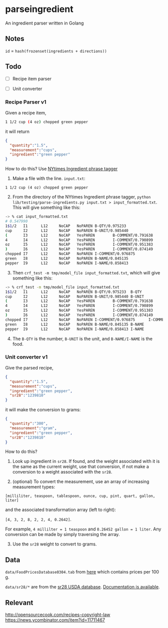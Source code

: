 # parseingredient
An ingredient parser written in Golang


## Notes

`id` = `hash(frozenset(ingredients + directions))`

## Todo

- [ ] Recipe item parser
- [ ] Unit converter


### Recipe Parser v1

Given a recipe item,

```bash
1 1/2 cup (4 oz) chopped green pepper
```

it will return

```json
{
  "quantity":"1.5",
  "measurement":"cups",
  "ingredient":"green pepper"
}
```

How to do this? Use [NYtimes Ingredient phrase tagger](https://github.com/schollz/ingredient-phrase-tagger)

1. Make a file with the line. `input.txt`:
  
```
1 1/2 cup (4 oz) chopped green pepper
```

2. From the directory of the NYtimes Ingredient phrase tagger, `python lib/testing/parse-ingredients.py input.txt > input_formatted.txt`. This will give something like this:

```bash
-> % cat input_formatted.txt
# 0.547990
1$1/2   I1      L12     NoCAP   NoPAREN B-QTY/0.975233
cup     I2      L12     NoCAP   NoPAREN B-UNIT/0.985440
(       I3      L12     NoCAP   YesPAREN        B-COMMENT/0.791638
4       I4      L12     NoCAP   YesPAREN        I-COMMENT/0.790899
oz      I5      L12     NoCAP   YesPAREN        I-COMMENT/0.951383
)       I6      L12     NoCAP   YesPAREN        I-COMMENT/0.874149
chopped I7      L12     NoCAP   NoPAREN I-COMMENT/0.976875
green   I8      L12     NoCAP   NoPAREN B-NAME/0.845135
pepper  I9      L12     NoCAP   NoPAREN I-NAME/0.858413
```

3. Then `crf_test -m tmp/model_file input_formatted.txt`, which will give something like this:

```bash
-> % crf_test -m tmp/model_file input_formatted.txt
1$1/2   I1      L12     NoCAP   NoPAREN B-QTY/0.975233  B-QTY
cup     I2      L12     NoCAP   NoPAREN B-UNIT/0.985440 B-UNIT
(       I3      L12     NoCAP   YesPAREN        B-COMMENT/0.791638      B-COMMENT
4       I4      L12     NoCAP   YesPAREN        I-COMMENT/0.790899      I-COMMENT
oz      I5      L12     NoCAP   YesPAREN        I-COMMENT/0.951383      I-COMMENT
)       I6      L12     NoCAP   YesPAREN        I-COMMENT/0.874149      I-COMMENT
chopped I7      L12     NoCAP   NoPAREN I-COMMENT/0.976875      I-COMMENT
green   I8      L12     NoCAP   NoPAREN B-NAME/0.845135 B-NAME
pepper  I9      L12     NoCAP   NoPAREN I-NAME/0.858413 I-NAME
```

4. The `B-QTY` is the number, `B-UNIT` is the unit, and `B-NAME/I-NAME` is the food.

### Unit converter v1

Give the parsed recipe,

```json
{
  "quantity":"1.5",
  "measurement":"cups",
  "ingredient":"green pepper",
  "sr28":"1239810"
}
```

it will make the conversion to grams:

```json
{
  "quantity":"300",
  "measurement":"gram",
  "ingredient":"green pepper",
  "sr28":"1239810"
}
```

How to do this?

1. Look up ingredient in `sr28`. If found, and the weight associated with it is the same as the current weight, use that conversion, if not make a conversion to a weight associated with the `sr28`.

2. (optional) To convert the measurement, use an array of increasing measurement types:

  `[milliliter, teaspoon, tablespoon, ounce, cup, pint, quart, gallon, liter]`

  and the associated transformation array (left to right):

  `[4, 3, 2, 8, 2, 2, 4, 0.2642]`.

  For example, `4 millilter = 1 teaspoon` and `0.26452 gallon = 1 liter`. Any conversion can be made by simply traversing the array.

3. Use the `sr28` weight to convert to grams.


## Data

`data/FoodPricesDatabase0304.tab` from [here](http://www.cnpp.usda.gov/USDAFoodPlansCostofFood) which contains prices per 100 g.

`data/sr28/*` are from the [sr28 USDA database](http://www.ars.usda.gov/Services/docs.htm?docid=25700).
[Documentation is available](http://www.ars.usda.gov/SP2UserFiles/Place/80400525/Data/SR/SR28/sr28_doc.pdf).


## Relevant

http://opensourcecook.com/recipes-copyright-law 
https://news.ycombinator.com/item?id=11711467
